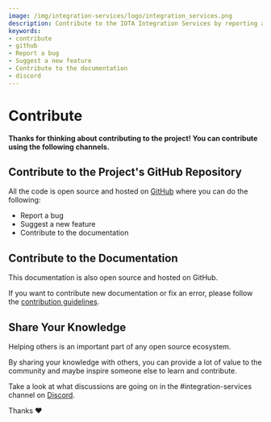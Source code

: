 ```yaml
---
image: /img/integration-services/logo/integration_services.png
description: Contribute to the IOTA Integration Services by reporting a bug, suggesting a feature, contributing to the documentation or sharing your knowledge with others.
keywords:
- contribute
- github
- Report a bug
- Suggest a new feature
- Contribute to the documentation
- discord
---
```

# Contribute

**Thanks for thinking about contributing to the project! You can contribute using the following channels.**

## Contribute to the Project's GitHub Repository

All the code is open source and hosted on [GitHub](https://github.com/iotaledger/integration-services) where you can do the following:

- Report a bug
- Suggest a new feature
- Contribute to the documentation

## Contribute to the Documentation

This documentation is also open source and hosted on GitHub.

If you want to contribute new documentation or fix an error, please follow the [contribution guidelines](https://github.com/iotaledger/documentation/blob/master/.github/CONTRIBUTING.md).

## Share Your Knowledge

Helping others is an important part of any open source ecosystem.

By sharing your knowledge with others, you can provide a lot of value to the community and maybe inspire someone else to learn and contribute.

Take a look at what discussions are going on in the #integration-services channel on [Discord](https://discord.iota.org).

Thanks :heart: